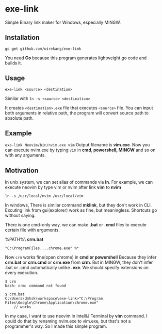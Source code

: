 # exe-link
Simple Binary link maker for Windows, especially MINGW.

## Installation

``` go get github.com/wirekang/exe-link ```

You need **Go** because this program generates lightweight go code and builds it.


## Usage

```exe-link <source> <destination>```

Similar with ```ln -s <source> <destination>```  

It creates ```<destination>.exe``` file that executes ```<source>``` file. You can input both arguments in relative path, the program will convert source path to absolute path.

## Example
```exe-link Neovim/bin/nvim.exe vim```
Output filename is **vim.exe**. Now you can execute nvim.exe by typing ```vim``` in **cmd, powershell, MINGW** and so on with any arguments.

## Motivation
In unix system, we can set alias of commands via **ln**. For example, we can execute neovim by type vim or nvim after link **vim** to **nvim**

``` ln -s /usr/local/nvim /usr/local/vim ```

In windows, There is similar command **mklink**, but they don't work in CLI.
Excuting link from gui(explorer) work as fine, but meaningless. Shortcuts go without saying.  

There is one cmd-only way. we can make **.bat** or **.cmd** files to execute certain file with arguments.

%PATH%\ **crm.bat**
```
"C:\ProgramFiles....chrome.exe" %*
```  

Now ```crm``` works fine(open chrome) in **cmd or powershell** Because they infer **crm.bat** or **crm.cmd** or **crm.exe** from **crm**.
But in MINGW, they don't infer .bat or .cmd automatically unlike **.exe**. We should specify extensions on every execution.
```
$ crm
bash: crm: command not found

$ crm.bat
C:\Users\dmhsk\workspace\exe-link>"C:\Program Files\Google\Chrome\Application\chrome.exe"
    // works
```
  
In my case, I want to use neovim in IntelliJ Terminal by **vim** command. I could do that by renaming nvim.exe to vim.exe, but that's not a programmer's way. So I made this simple program.


